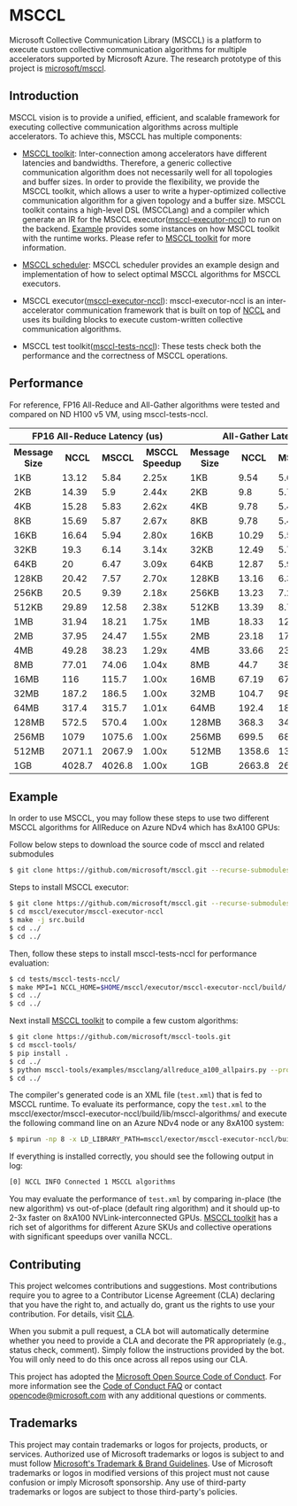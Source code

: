 # MSCCL

Microsoft Collective Communication Library (MSCCL) is a platform to execute custom collective communication algorithms for multiple accelerators supported by Microsoft Azure. The research prototype of this project is [microsoft/msccl](https://github.com/microsoft/msccl).

## Introduction

MSCCL vision is to provide a unified, efficient, and scalable framework for executing collective communication algorithms across multiple accelerators. To achieve this, MSCCL has multiple components:

- [MSCCL toolkit](https://github.com/microsoft/msccl-tools): Inter-connection among accelerators have different latencies and bandwidths. Therefore, a generic collective communication algorithm does not necessarily well for all topologies and buffer sizes. In order to provide the flexibility, we provide the MSCCL toolkit, which allows a user to write a hyper-optimized collective communication algorithm for a given topology and a buffer size. MSCCL toolkit contains a high-level DSL (MSCCLang) and a compiler which generate an IR for the MSCCL executor([msccl-executor-nccl](https://github.com/Azure/msccl-executor-nccl)) to run on the backend. [Example](#Example) provides some instances on how MSCCL toolkit with the runtime works. Please refer to [MSCCL toolkit](https://github.com/microsoft/msccl-tools) for more information.

- [MSCCL scheduler](https://github.com/microsoft/msccl-scheduler): MSCCL scheduler provides an example design and implementation of how to select optimal MSCCL algorithms for MSCCL executors.

- MSCCL executor([msccl-executor-nccl](https://github.com/Azure/msccl-executor-nccl)): msccl-executor-nccl is an inter-accelerator communication framework that is built on top of [NCCL](https://github.com/nvidia/nccl) and uses its building blocks to execute custom-written collective communication algorithms.

- MSCCL test toolkit([msccl-tests-nccl](https://github.com/Azure/msccl-tests-nccl)): These tests check both the performance and the correctness of MSCCL operations.

## Performance
For reference, FP16 All-Reduce and All-Gather algorithms were tested and compared on ND H100 v5 VM, using msccl-tests-nccl.

<table>
  <tr>
    <th colspan="4">FP16 All-Reduce Latency (us)</th>
    <th colspan="4">All-Gather Latency (us)</th>
  </tr>
  <tr>
    <th>Message  Size</th>
    <th>NCCL</th>
    <th>MSCCL</th>
    <th>MSCCL Speedup</th>
    <th>Message  Size</th>
    <th>NCCL</th>
    <th>MSCCL</th>
    <th>MSCCL Speedup</th>
  </tr>
  <tr>
    <td>1KB</td>
    <td>13.12</td>
    <td>5.84</td>
    <td>2.25x</td>
    <td>1KB</td>
    <td>9.54</td>
    <td>5.65</td>
    <td>1.69x</td>
  </tr>
  <tr>
    <td>2KB</td>
    <td>14.39</td>
    <td>5.9</td>
    <td>2.44x</td>
    <td>2KB</td>
    <td>9.8</td>
    <td>5.7</td>
    <td>1.72x</td>
  </tr>
  <tr>
    <td>4KB</td>
    <td>15.28</td>
    <td>5.83</td>
    <td>2.62x</td>
    <td>4KB</td>
    <td>9.78</td>
    <td>5.43</td>
    <td>1.80x</td>
  </tr>
  <tr>
    <td>8KB</td>
    <td>15.69</td>
    <td>5.87</td>
    <td>2.67x</td>
    <td>8KB</td>
    <td>9.78</td>
    <td>5.47</td>
    <td>1.81x</td>
  </tr>
  <tr>
    <td>16KB</td>
    <td>16.64</td>
    <td>5.94</td>
    <td>2.80x</td>
    <td>16KB</td>
    <td>10.29</td>
    <td>5.53</td>
    <td>1.86x</td>
  </tr>
  <tr>
    <td>32KB</td>
    <td>19.3</td>
    <td>6.14</td>
    <td>3.14x</td>
    <td>32KB</td>
    <td>12.49</td>
    <td>5.75</td>
    <td>2.17x</td>
  </tr>
  <tr>
    <td>64KB</td>
    <td>20</td>
    <td>6.47</td>
    <td>3.09x</td>
    <td>64KB</td>
    <td>12.87</td>
    <td>5.95</td>
    <td>2.16x</td>
  </tr>
  <tr>
    <td>128KB</td>
    <td>20.42</td>
    <td>7.57</td>
    <td>2.70x</td>
    <td>128KB</td>
    <td>13.16</td>
    <td>6.38</td>
    <td>2.06x</td>
  </tr>
  <tr>
    <td>256KB</td>
    <td>20.5</td>
    <td>9.39</td>
    <td>2.18x</td>
    <td>256KB</td>
    <td>13.23</td>
    <td>7.26</td>
    <td>1.82x</td>
  </tr>
  <tr>
    <td>512KB</td>
    <td>29.89</td>
    <td>12.58</td>
    <td>2.38x</td>
    <td>512KB</td>
    <td>13.39</td>
    <td>8.71</td>
    <td>1.54x</td>
  </tr>
  <tr>
    <td>1MB</td>
    <td>31.94</td>
    <td>18.21</td>
    <td>1.75x</td>
    <td>1MB</td>
    <td>18.33</td>
    <td>12.3</td>
    <td>1.49x</td>
  </tr>
  <tr>
    <td>2MB</td>
    <td>37.95</td>
    <td>24.47</td>
    <td>1.55x</td>
    <td>2MB</td>
    <td>23.18</td>
    <td>17.75</td>
    <td>1.31x</td>
  </tr>
  <tr>
    <td>4MB</td>
    <td>49.28</td>
    <td>38.23</td>
    <td>1.29x</td>
    <td>4MB</td>
    <td>33.66</td>
    <td>23.37</td>
    <td>1.44x</td>
  </tr>
  <tr>
    <td>8MB</td>
    <td>77.01</td>
    <td>74.06</td>
    <td>1.04x</td>
    <td>8MB</td>
    <td>44.7</td>
    <td>38.54</td>
    <td>1.16x</td>
  </tr>
  <tr>
    <td>16MB</td>
    <td>116</td>
    <td>115.7</td>
    <td>1.00x</td>
    <td>16MB</td>
    <td>67.19</td>
    <td>67.16</td>
    <td>1.00x</td>
  </tr>
  <tr>
    <td>32MB</td>
    <td>187.2</td>
    <td>186.5</td>
    <td>1.00x</td>
    <td>32MB</td>
    <td>104.7</td>
    <td>98.4</td>
    <td>1.06x</td>
  </tr>
  <tr>
    <td>64MB</td>
    <td>317.4</td>
    <td>315.7</td>
    <td>1.01x</td>
    <td>64MB</td>
    <td>192.4</td>
    <td>181.9</td>
    <td>1.06x</td>
  </tr>
  <tr>
    <td>128MB</td>
    <td>572.5</td>
    <td>570.4</td>
    <td>1.00x</td>
    <td>128MB</td>
    <td>368.3</td>
    <td>348.4</td>
    <td>1.06x</td>
  </tr>
  <tr>
    <td>256MB</td>
    <td>1079</td>
    <td>1075.6</td>
    <td>1.00x</td>
    <td>256MB</td>
    <td>699.5</td>
    <td>680.7</td>
    <td>1.03x</td>
  </tr>
  <tr>
    <td>512MB</td>
    <td>2071.1</td>
    <td>2067.9</td>
    <td>1.00x</td>
    <td>512MB</td>
    <td>1358.6</td>
    <td>1339.3</td>
    <td>1.01x</td>
  </tr>
  <tr>
    <td>1GB</td>
    <td>4028.7</td>
    <td>4026.8</td>
    <td>1.00x</td>
    <td>1GB</td>
    <td>2663.8</td>
    <td>2633</td>
    <td>1.01x</td>
  </tr>
</table>
 
## Example

In order to use MSCCL, you may follow these steps to use two different MSCCL algorithms for AllReduce on Azure NDv4 which has 8xA100 GPUs:

Follow below steps to download the source code of msccl and related submodules

```sh
$ git clone https://github.com/microsoft/msccl.git --recurse-submodules
```

Steps to install MSCCL executor:

```sh
$ git clone https://github.com/microsoft/msccl.git --recurse-submodules
$ cd msccl/executor/msccl-executor-nccl
$ make -j src.build
$ cd ../
$ cd ../
```

Then, follow these steps to install msccl-tests-nccl for performance evaluation:

```sh
$ cd tests/msccl-tests-nccl/
$ make MPI=1 NCCL_HOME=$HOME/msccl/executor/msccl-executor-nccl/build/ -j
$ cd ../
$ cd ../
```

Next install [MSCCL toolkit](https://github.com/microsoft/msccl-tools) to compile a few custom algorithms:

```sh
$ git clone https://github.com/microsoft/msccl-tools.git
$ cd msccl-tools/
$ pip install .
$ cd ../
$ python msccl-tools/examples/mscclang/allreduce_a100_allpairs.py --protocol=LL 8 2 > test.xml
$ cd ../
```

The compiler's generated code is an XML file (`test.xml`) that is fed to MSCCL runtime. To evaluate its performance, copy the `test.xml` to the msccl/exector/msccl-executor-nccl/build/lib/msccl-algorithms/ and execute the following command line on an Azure NDv4 node or any 8xA100 system:

```sh
$ mpirun -np 8 -x LD_LIBRARY_PATH=msccl/exector/msccl-executor-nccl/build/lib/:$LD_LIBRARY_PATH -x NCCL_DEBUG=INFO -x NCCL_DEBUG_SUBSYS=INIT,ENV tests/msccl-tests-nccl/build/all_reduce_perf -b 128 -e 32MB -f 2 -g 1 -c 1 -n 100 -w 100 -G 100 -z 0
```

If everything is installed correctly, you should see the following output in log:

```sh
[0] NCCL INFO Connected 1 MSCCL algorithms
```

You may evaluate the performance of `test.xml` by comparing in-place (the new algorithm) vs out-of-place (default ring algorithm) and it should up-to 2-3x faster on 8xA100 NVLink-interconnected GPUs. [MSCCL toolkit](https://github.com/microsoft/msccl-tools) has a rich set of algorithms for different Azure SKUs and collective operations with significant speedups over vanilla NCCL.

## Contributing

This project welcomes contributions and suggestions.  Most contributions require you to agree to a
Contributor License Agreement (CLA) declaring that you have the right to, and actually do, grant us
the rights to use your contribution. For details, visit [CLA](https://cla.opensource.microsoft.com).

When you submit a pull request, a CLA bot will automatically determine whether you need to provide
a CLA and decorate the PR appropriately (e.g., status check, comment). Simply follow the instructions
provided by the bot. You will only need to do this once across all repos using our CLA.

This project has adopted the [Microsoft Open Source Code of Conduct](https://opensource.microsoft.com/codeofconduct/).
For more information see the [Code of Conduct FAQ](https://opensource.microsoft.com/codeofconduct/faq/) or
contact [opencode@microsoft.com](mailto:opencode@microsoft.com) with any additional questions or comments.

## Trademarks

This project may contain trademarks or logos for projects, products, or services. Authorized use of Microsoft
trademarks or logos is subject to and must follow
[Microsoft's Trademark & Brand Guidelines](https://www.microsoft.com/en-us/legal/intellectualproperty/trademarks/usage/general).
Use of Microsoft trademarks or logos in modified versions of this project must not cause confusion or imply Microsoft sponsorship.
Any use of third-party trademarks or logos are subject to those third-party's policies.
